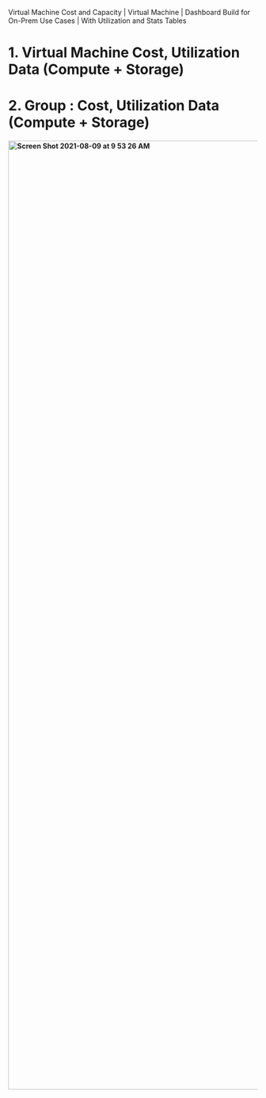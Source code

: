 Virtual Machine Cost and Capacity | Virtual Machine | Dashboard
Build for On-Prem Use Cases | With Utilization and Stats Tables
# 1. Virtual Machine Cost, Utilization Data (Compute + Storage)
# 2. Group : Cost, Utilization Data (Compute + Storage)

#### <img width="1915" alt="Screen Shot 2021-08-09 at 9 53 26 AM" src="https://user-images.githubusercontent.com/84854976/128729628-8e338de6-3c21-494b-b210-c40b59eb722a.png">
